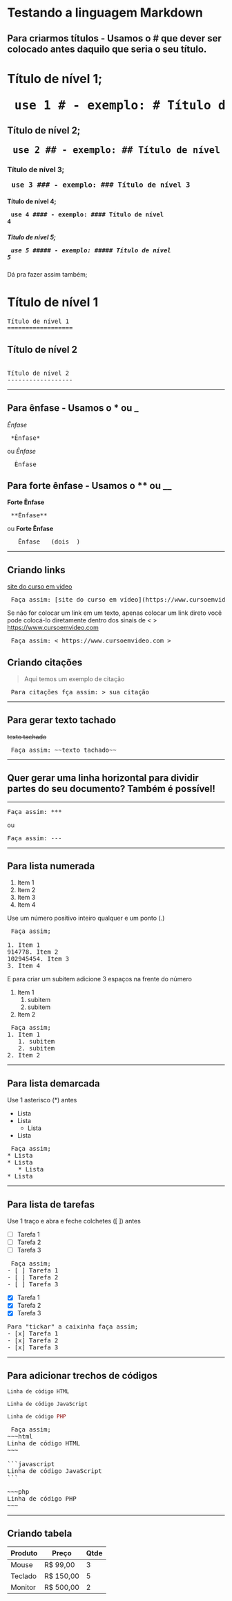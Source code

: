 # Testando a linguagem Markdown



## Para criarmos títulos -  Usamos o # que dever ser colocado antes daquilo que seria o seu título.


# Título de nível 1; <pre> use 1 # - exemplo: # Título de nível 1</pre>
## Título de nível 2; <pre> use 2 ## - exemplo: ## Título de nível 2</pre>
### Título de nível 3; <pre> use 3 ### - exemplo: ### Título de nível 3</pre>
#### Título de nível 4; <pre> use 4 #### - exemplo: #### Título de nível 4</pre>
##### Título de nível 5; <pre> use 5 ##### - exemplo: ##### Título de nível 5</pre>


Dá pra fazer assim também;

Título de nível 1
==================

<pre>
Título de nível 1
==================
</pre>

Título de nível 2
------------------

<pre> 
Título de nível 2
------------------
</pre>


***


## Para ênfase -  Usamos o * ou _

*Ênfase* 
<pre> *Ênfase* </pre> 
ou
_Ênfase_ 
<pre> _Ênfase_ </pre>

## Para forte ênfase -  Usamos o ** ou __

**Forte Ênfase** 
<pre> **Ênfase** </pre> 
ou
__Forte Ênfase__ 
<pre> __Ênfase__ (dois _)</pre>


***


## Criando links 

[site do curso em video](https://www.cursoemvideo.com/)

<pre> Faça assim: [site do curso em vídeo](https://www.cursoemvideo.com/)</pre>

Se não for colocar um link em um texto, apenas colocar um link direto você pode colocá-lo diretamente dentro dos sinais de  < >
<https://www.cursoemvideo.com>

<pre> Faça assim: < https://www.cursoemvideo.com > </pre>

## Criando citações

> Aqui temos um exemplo de citação

<pre> Para citações fça assim: > sua citação </pre>


***


## Para gerar texto tachado

~~texto tachado~~

<pre> Faça assim: ~~texto tachado~~ </pre>

***

## Quer gerar uma linha horizontal para dividir partes do seu documento? Também é possível!

***

<pre>Faça assim: *** </pre>
ou
<pre>Faça assim: --- </pre>


***


## Para lista numerada

1. Item 1
914778. Item 2
102945454. Item 3
3. Item 4

Use um número positivo inteiro qualquer e um ponto (.)

<pre> Faça assim;

1. Item 1
914778. Item 2
102945454. Item 3
3. Item 4
</pre>


E para criar um subitem adicione 3 espaços na frente do número


1. Item 1
   1. subitem 
   2. subitem
2. Item 2


<pre> Faça assim;
1. Item 1
   1. subitem 
   2. subitem
2. Item 2
</pre>


***


## Para lista demarcada

Use 1 asterisco (*) antes

* Lista
* Lista
   * Lista
* Lista

<pre> Faça assim;
* Lista
* Lista
   * Lista
* Lista
</pre>



***


## Para lista de tarefas

Use 1 traço e abra e feche colchetes ([ ]) antes

- [ ] Tarefa 1
- [ ] Tarefa 2
- [ ] Tarefa 3

<pre> Faça assim;
- [ ] Tarefa 1
- [ ] Tarefa 2
- [ ] Tarefa 3
</pre>


- [x] Tarefa 1
- [x] Tarefa 2
- [x] Tarefa 3

<pre>
Para "tickar" a caixinha faça assim;
- [x] Tarefa 1
- [x] Tarefa 2
- [x] Tarefa 3
</pre>


***


## Para adicionar trechos de códigos

~~~html
Linha de código HTML
~~~

```javascript
Linha de código JavaScript
```

~~~php
Linha de código PHP
~~~


<pre> Faça assim;
~~~html
Linha de código HTML
~~~

```javascript
Linha de código JavaScript
```

~~~php
Linha de código PHP
~~~
</pre>


***


## Criando tabela

Produto | Preço     | Qtde
------- | --------- | ----
Mouse   | R$ 99,00  | 3
Teclado | R$ 150,00 | 5
Monitor | R$ 500,00 | 2
